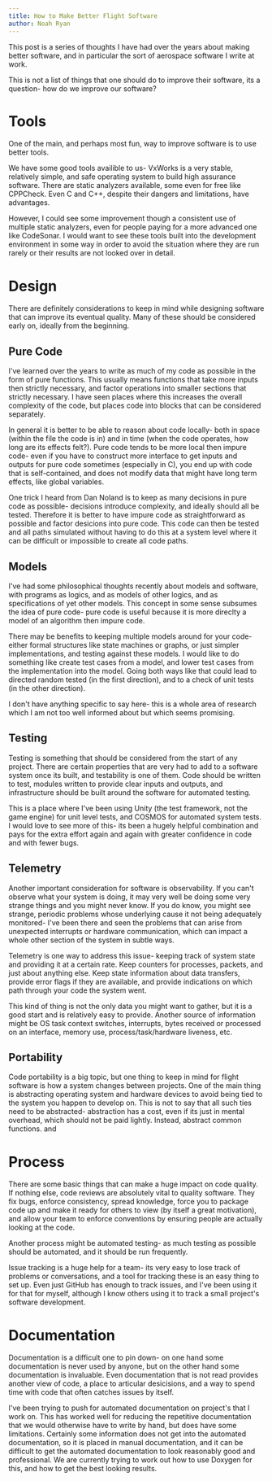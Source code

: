 ```yaml
---
title: How to Make Better Flight Software
author: Noah Ryan
---
```

This post is a series of thoughts I have had over the years about making better
software, and in particular the sort of aerospace software I write at work.


This is not a list of things that one should do to improve their software, its
a question- how do we improve our software?


# Tools
One of the main, and perhaps most fun, way to improve software is to use better tools.

We have some good tools availible to us- VxWorks is a very stable, relatively simple, and
safe operating system to build high assurance software. There are static analyzers available,
some even for free like CPPCheck.  Even C and C++, despite their dangers and limitations, have advantages.


However, I could see some improvement though a consistent use of multiple static analyzers, even for
people paying for a more advanced one like CodeSonar. I would want to see these tools built
into the development environment in some way in order to avoid the situation where they are run
rarely or their results are not looked over in detail.


# Design
There are definitely considerations to keep in mind while designing software that can improve its
eventual quality. Many of these should be considered early on, ideally from the beginning.


## Pure Code
I've learned over the years to write as much of my code as possible in the form of pure functions.
This usually means functions that take more inputs then strictly necessary, and factor operations
into smaller sections that strictly necessary. I have seen places where this increases the overall
complexity of the code, but places code into blocks that can be considered separately.


In general it is better to be able to reason about code locally- both in space (within the
file the code is in) and in time (when the code operates, how long are its effects felt?). Pure code
tends to be more local then impure code- even if you have to construct more interface to get inputs
and outputs for pure code sometimes (especially in C), you end up with code that is self-contained,
and does not modify data that might have long term effects, like global variables.


One trick I heard from Dan Noland is to keep as many decisions in pure code as possible- decisions
introduce complexity, and ideally should all be tested. Therefore it is better to have impure code
as straightforward as possible and factor desicions into pure code. This code can then be tested
and all paths simulated without having to do this at a system level where it can be difficult
or impossible to create all code paths.


## Models
I've had some philosophical thoughts recently about models and software, with programs as logics,
and as models of other logics, and as specifications of yet other models. This concept in some
sense subsumes the idea of pure code- pure code is useful because it is more direclty a model
of an algorithm then impure code.


There may be benefits to keeping multiple models around for your code- either formal structures like
state machines or graphs, or just simpler implementations, and testing against these models. I would like
to do something like create test cases from a model, and lower test cases from the implementation into the model.
Going both ways like that could lead to directed random tested (in the first direction), and to a check of
unit tests (in the other direction).


I don't have anything specific to say here- this is a whole area of research which I am not too well informed about
but which seems promising.

## Testing
Testing is something that should be considered from the start of any project. There are certain properties that are
very had to add to a software system once its built, and testability is one of them. Code should be written to test,
modules written to provide clear inputs and outputs, and infrastructure should be built around the software for
automated testing.


This is a place where I've been using Unity (the test framework, not the game engine) for unit level tests, and 
COSMOS for automated system tests. I would love to see more of this- its been a hugely helpful combination
and pays for the extra effort again and again with greater confidence in code and with fewer bugs.

## Telemetry
Another important consideration for software is observability. If you can't observe what your system is doing, it may
very well be doing some very strange things and you might never know. If you do know, you might see strange, periodic
problems whose underlying cause it not being adequately monitored- I've been there and seen the problems that can
arise from unexpected interrupts or hardware communication, which can impact a whole other section of the system in
subtle ways.


Telemetry is one way to address this issue- keeping track of system state and providing it at a certain rate. Keep
counters for processes, packets, and just about anything else. Keep state information about data transfers, provide
error flags if they are available, and provide indications on which path through your code the system went.


This kind of thing is not the only data you might want to gather, but it is a good start and is relatively easy to provide.
Another source of information might be OS task context switches, interrupts, bytes received or processed on an interface,
memory use, process/task/hardware liveness, etc.


## Portability
Code portability is a big topic, but one thing to keep in mind for flight software is how a system changes between projects.
One of the main thing is abstracting operating system and hardware devices to avoid being tied to the system you happen to
develop on. This is not to say that all such ties need to be abstracted- abstraction has a cost, even if its just in 
mental overhead, which should not be paid lightly. Instead, abstract common functions.
and 


# Process
There are some basic things that can make a huge impact on code quality. If nothing else, code reviews are absolutely
vital to quality software. They fix bugs, enforce consistency, spread knowledge, force you to package code up and make it
ready for others to view (by itself a great motivation), and allow your team to enforce conventions by ensuring people 
are actually looking at the code.


Another process might be automated testing- as much testing as possible should be automated, and it should be run frequently.


Issue tracking is a huge help for a team- its very easy to lose track of problems or conversations, and a tool for tracking
these is an easy thing to set up. Even just GitHub has enough to track issues, and I've been using it for that for myself,
although I know others using it to track a small project's software development.


# Documentation
Documentation is a difficult one to pin down- on one hand some documentation is never used by anyone, but on the other
hand some documentation is invaluable. Even documentation that is not read provides another view of code, a place to articular
desicisions, and a way to spend time with code that often catches issues by itself.


I've been trying to push for automated documentation on project's that I work on. This has worked well for reducing the
repetitive documentation that we would otherwise have to write by hand, but does have some limitations. Certainly some
information does not get into the automated documentation, so it is placed in manual documentation, and it can be difficult
to get the automated documentation to look reasonably good and professional. We are currently trying to work out how to
use Doxygen for this, and how to get the best looking results.
